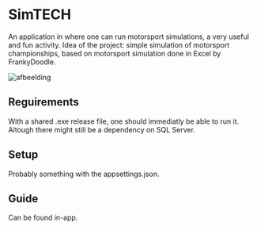 # SimTECH
An application in where one can run motorsport simulations, a very useful and fun activity.
Idea of the project: simple simulation of motorsport championships, based on motorsport simulation done in Excel by FrankyDoodle.

![afbeelding](https://user-images.githubusercontent.com/28059040/234005330-7da2431a-3d37-418d-a1f4-332cf229ce7e.png)

## Reguirements
With a shared .exe release file, one should immediatly be able to run it. Altough there might still be a dependency on SQL Server.

## Setup
Probably something with the appsettings.json.

## Guide
Can be found in-app.